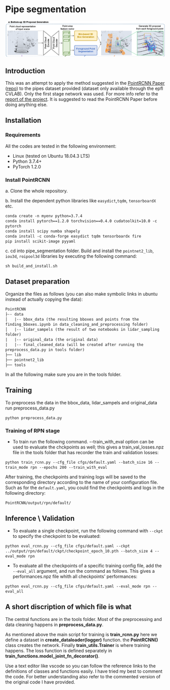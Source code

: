 # Pipe segmentation

![teaser](https://github.com/KiyarashFarivar/3DPoint_Cloud_Segmentation_Semester_Project/blob/master/pipe_segmentation/rpn_network.png)

## Introduction
This was an attempt to apply the method suggested in the [PointRCNN Paper](https://arxiv.org/abs/1812.04244) ([repo](https://github.com/sshaoshuai/PointRCNN)) to the pipes dataset provided (dataset only available through the epfl CVLAB). Only the first stage network was used. For more info refer to the [report of the project](https://github.com/KiyarashFarivar/3DPoint_Cloud_Segmentation_Semester_Project/blob/master/Project_Report_and_Presentation/kiarash_farivar_semester_project_report.pdf). It is suggested to read the PointRCNN Paper before doing anything else. 

## Installation
### Requirements
All the codes are tested in the following environment:
* Linux (tested on Ubuntu 18.04.3 LTS)
* Python 3.7.4+
* PyTorch 1.2.0

### Install PointRCNN 

a. Clone the whole repository.

b. Install the dependent python libraries like `easydict`,`tqdm`, `tensorboardX ` etc.
```shell
conda create -n myenv python=3.7.4
conda install pytorch==1.2.0 torchvision==0.4.0 cudatoolkit=10.0 -c pytorch 
conda install scipy numba shapely
conda install -c conda-forge easydict tqdm tensorboardx fire
pip install scikit-image pyyaml
```

c. cd into pipe_segmentation folder. Build and install the `pointnet2_lib`, `iou3d`, `roipool3d` libraries by executing the following command:
```shell
sh build_and_install.sh
```

## Dataset preparation
Organize the files as follows (you can also make symbolic links in ubuntu instead of actually copying the data): 
```
PointRCNN
├-- data
│   |-- bbox_data (the resulting bboxes and points from the finding_bboxes.ipynb in data_cleaning_and_preprocessing folder)
│   |-- lidar_sampels (the result of two notebooks in lidar_sampling folder)
|   |-- original_data (the original data)
|   |-- final_cleaned_data (will be created after running the preprocess_data.py in tools folder)
├── lib
├── pointnet2_lib
├── tools
```
In all the following make sure you are in the tools folder.

## Training
To preprocess the data in the bbox_data, lidar_sampels and original_data run preprocess_data.py
```
python preprocess_data.py
```

### Training of RPN stage
* To train run the following command. --train_with_eval option can be used to evaluate the chckpoints as well; this gives a train_val_losses.npz file in the tools folder that has recorder the train and validation losses:
```
python train_rcnn.py --cfg_file cfgs/default.yaml --batch_size 16 --train_mode rpn --epochs 200 --train_with_eval
```

After training, the checkpoints and training logs will be saved to the corresponding directory according to the name of your configuration file. Such as for the `default.yaml`, you could find the checkpoints and logs in the following directory:
```
PointRCNN/output/rpn/default/
```

## Inference \ Validation
* To evaluate a single checkpoint, run the following command with `--ckpt` to specify the checkpoint to be evaluated:
```
python eval_rcnn.py --cfg_file cfgs/default.yaml --ckpt ../output/rpn/default/ckpt/checkpoint_epoch_10.pth --batch_size 4 --eval_mode rpn
```

* To evaluate all the checkpoints of a specific training config file, add the `--eval_all` argument, and run the command as follows. This gives a performances.npz file whith all checkpoints' performances:
```
python eval_rcnn.py --cfg_file cfgs/default.yaml --eval_mode rpn --eval_all
```

## A short discription of which file is what
The central functions are in the tools folder. Most of the preprocessing and data cleaning happens in **preprocess_data.py**.

As mentioned above the main script for training is **train_rcnn.py** here we define a dataset in **create_dataloader(logger)** function. the **PointRCNN()** class creates the network. Finally **train_utils.Trainer** is where training happens. The loss function is defined separately in **train_functions.model_joint_fn_decorator()**. 

Use a text editor like vscode so you can follow the reference links to the definitions of classes and functions easily. I have tried my best to comment the code. For better understanding also refer to the commented version of the original code I have provided. 

